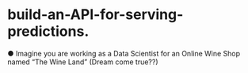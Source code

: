 # build-an-API-for-serving-predictions.
● Imagine you are working as a Data Scientist for an Online Wine Shop named “The Wine Land” (Dream come true??)
